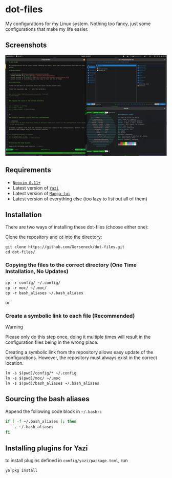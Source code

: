 # dot-files

My configurations for my Linux system. Nothing too fancy, just some configurations that make my life easier.

## Screenshots

![Neovim, Yazi, and Neofetch](assets/screenshot.png)

## Requirements

- [`Neovim 0.11+`](https://github.com/neovim/neovim)
- Latest version of [`Yazi`](https://github.com/sxyazi/yazi)
- Latest version of [`Manga-tui`](https://github.com/josueBarretogit/manga-tui)
- Latest version of everything else (too lazy to list out all of them)

## Installation

There are two ways of installing these dot-files (choose either one):

Clone the repository and `cd` into the directory:

```
git clone https://github.com/Gerseneck/dot-files.git
cd dot-files/
```

### Copying the files to the correct directory (One Time Installation, No Updates)

```
cp -r config/ ~/.config/
cp -r moc/ ~/.moc/
cp -r bash_aliases ~/.bash_aliases
```

or

### Create a symbolic link to each file (Recommended)

> [!WARNING]
> Please only do this step once, doing it multiple times will result in the configuration files being in the wrong place.

Creating a symbolic link from the repository allows easy update of the configurations. However, the repository must always exist in the correct location.

```
ln -s $(pwd)/config/* ~/.config
ln -s $(pwd)/moc/ ~/.moc
ln -s $(pwd)/bash_aliases ~/.bash_aliases
```

## Sourcing the bash aliases

Append the following code block in `~/.bashrc`

```bash
if [ -f ~/.bash_aliases ]; then
    . ~/.bash_aliases
fi
```

## Installing plugins for Yazi

to install plugins defined in `config/yazi/package.toml`, run

```
ya pkg install
```
